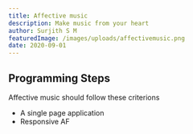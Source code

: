 ```yaml
---
title: Affective music
description: Make music from your heart 
author: Surjith S M
featuredImage: /images/uploads/affectivemusic.png
date: 2020-09-01
---
```


## Programming Steps
Affective music should follow these criterions
- A single page application
- Responsive AF